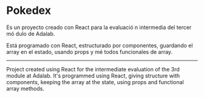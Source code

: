 # Pokedex

Es un proyecto creado con React para la evaluació
n intermedia del tercer mó
dulo de Adalab.

Está
 programado con React, estructurado por componentes, guardando el array en el estado, usando props y 
mé
todos funcionales de array.

***

Project created using React for the intermediate evaluation of the 3rd module at Adalab.
It's programmed using React, giving structure with components, keeping the array at the state, using props and functional array methods.

